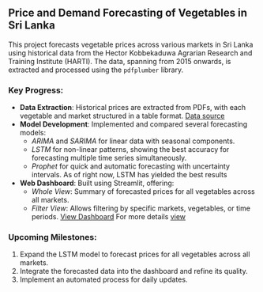 ## Price and Demand Forecasting of Vegetables in Sri Lanka

This project forecasts vegetable prices across various markets in Sri Lanka using historical data from the Hector Kobbekaduwa Agrarian Research and Training Institute (HARTI). The data, spanning from 2015 onwards, is extracted and processed using the `pdfplumber` library.

### Key Progress:
- **Data Extraction**: Historical prices are extracted from PDFs, with each vegetable and market structured in a table format.
  [Data source](https://www.harti.gov.lk/index.php/en/market-information/data-food-commodities-bulletin)
- **Model Development**: Implemented and compared several forecasting models:
  - *ARIMA* and *SARIMA* for linear data with seasonal components.
  - *LSTM* for non-linear patterns, showing the best accuracy for forecasting multiple time series simultaneously.
  - *Prophet* for quick and automatic forecasting with uncertainty intervals.
    As of right now, LSTM has yielded the best results
- **Web Dashboard**: Built using Streamlit, offering:
  - *Whole View*: Summary of forecasted prices for all vegetables across all markets.
  - *Filter View*: Allows filtering by specific markets, vegetables, or time periods.
    [View Dashboard](https://vegetablepriceforecast-zhyq2hywjsa5s5z7gsfcz5.streamlit.app)
For more details [view](https://docs.google.com/presentation/d/1LEZe7c2trm3sAbfX1-pSIuCskcK1j9M7oUNRn2sRos8/edit?usp=sharing)

### Upcoming Milestones:
1. Expand the LSTM model to forecast prices for all vegetables across all markets.
2. Integrate the forecasted data into the dashboard and refine its quality.
3. Implement an automated process for daily updates.
